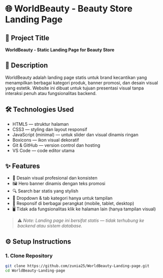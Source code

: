 # 🌐 WorldBeauty - Beauty Store Landing Page

## 💄 Project Title
**WorldBeauty - Static Landing Page for Beauty Store**

## 📄 Description
WorldBeauty adalah landing page statis untuk brand kecantikan yang menampilkan berbagai kategori produk, banner promosi, dan desain visual yang estetik. Website ini dibuat untuk tujuan presentasi visual tanpa interaksi penuh atau fungsionalitas backend.

## 🛠️ Technologies Used
- HTML5 — struktur halaman
- CSS3 — styling dan layout responsif
- JavaScript (minimal) — untuk slider dan visual dinamis ringan
- Boxicons — ikon visual dekoratif
- Git & GitHub — version control dan hosting
- VS Code — code editor utama

## ✨ Features
- 🎯 Desain visual profesional dan konsisten
- 🖼️ Hero banner dinamis dengan teks promosi
- 🔍 Search bar statis yang stylish
- 🧊 Dropdown & tab kategori hanya untuk tampilan
- 📱 Responsif di berbagai perangkat (mobile, tablet, desktop)
- 🖥️ Tidak ada fungsionalitas klik ke halaman lain (hanya tampilan visual)

> ⚠️ *Note: Landing page ini bersifat statis — tidak terhubung ke backend atau sistem database.*

## ⚙️ Setup Instructions

### 1. Clone Repository
```bash
git clone https://github.com/zunia25/WorldBeauty-Landing-page.git
cd WorldBeauty-Landing-page

